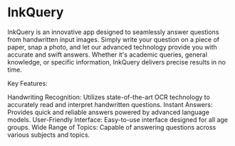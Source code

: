 # InkQuery

InkQuery is an innovative app designed to seamlessly answer questions from handwritten input images. Simply write your question on a piece of paper, snap a photo, and let our advanced technology provide you with accurate and swift answers. Whether it's academic queries, general knowledge, or specific information, InkQuery delivers precise results in no time.

Key Features:

Handwriting Recognition: Utilizes state-of-the-art OCR technology to accurately read and interpret handwritten questions.
Instant Answers: Provides quick and reliable answers powered by advanced language models.
User-Friendly Interface: Easy-to-use interface designed for all age groups.
Wide Range of Topics: Capable of answering questions across various subjects and topics.
